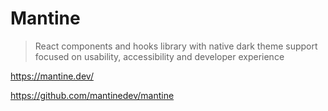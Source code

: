# Mantine

> React components and hooks library with native dark theme
> support focused on usability, accessibility and developer experience

<https://mantine.dev/>

<https://github.com/mantinedev/mantine>
